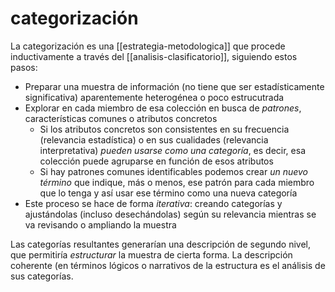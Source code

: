 # categorización
La categorización es una [[estrategia-metodologica]] que procede inductivamente a través del [[analisis-clasificatorio]], siguiendo estos pasos:

- Preparar una muestra de información (no tiene que ser estadísticamente significativa) aparentemente heterogénea o poco estrucutrada
- Explorar en cada miembro de esa colección en busca de *patrones*, características comunes o atributos concretos
	- Si los atributos concretos son consistentes en su frecuencia (relevancia estadística) o en sus cualidades (relevancia interpretativa) *pueden usarse como una categoría*, es decir, esa colección puede agruparse en función de esos atributos
	- Si hay patrones comunes identificables podemos crear *un nuevo término* que indique, más o menos, ese patrón para cada miembro que lo tenga y así usar ese término como una nueva categoría
- Este proceso se hace de forma *iterativa*: creando categorías y ajustándolas (incluso desechándolas) según su relevancia mientras se va revisando o ampliando la muestra

Las categorías resultantes generarían una descripción de segundo nivel, que permitiría *estructurar* la muestra de cierta forma. La descripción coherente (en términos lógicos o narrativos de la estructura es el análisis de sus categorías.